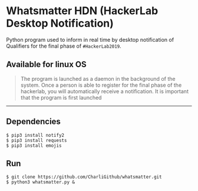 # Whatsmatter HDN (HackerLab Desktop Notification)

Python program used to inform in real time by desktop notification of Qualifiers for the final phase of ```#HackerLab2019```.

## Available for linux OS  
> The program is launched as a daemon in the background of the system. Once a person is able to register for the final phase of the hackerlab, you will automatically receive a notification. It is important that the program is first launched

---
## Dependencies
```console
$ pip3 install notify2  
$ pip3 install requests  
$ pip3 install emojis  
```
## Run
```console
$ git clone https://github.com/CharliGithub/whatsmatter.git
$ python3 whatsmatter.py &
```
